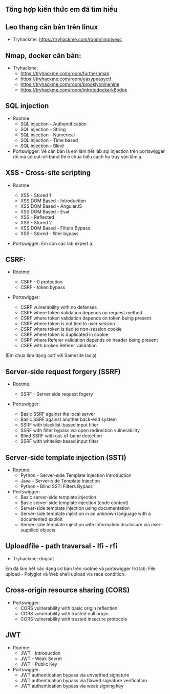 ## Tổng hợp kiến thức em đã tìm hiểu

## Leo thang căn bản trên linux
- Tryhackme: https://tryhackme.com/room/linprivesc

## Nmap, docker căn bản: 
- Tryhackme: 
     - https://tryhackme.com/room/furthernmap
     - https://tryhackme.com/room/easypeasyctf
     - https://tryhackme.com/room/brooklynninenine
     - https://tryhackme.com/room/introtodockerk8pdqk


## SQL injection

- Rootme: 
     - SQL injection - Authentification
     - SQL injection - String
     - SQL injection - Numerical
     - SQL injection - Time based
     - SQL injection - Blind
 - Portswigger: 
     Về căn bản là em làm hết lab sql injection trên portswigger rồi mà có out-of-band thì e chưa hiểu cách họ truy vấn lắm ạ.

     
## XSS - Cross-site scripting

- Rootme: 
     - XSS - Stored 1
     - XSS DOM Based - Introduction
     - XSS DOM Based - AngularJS
     - XSS DOM Based - Eval
     - XSS - Reflected
     - XSS - Stored 2
     - XSS DOM Based - Filters Bypass
     - XSS - Stored - filter bypass

- Portswigger: 
     Em còn các lab expert ạ.



## CSRF:
- Rootme: 
     - CSRF - 0 protection
     - CSRF - token bypass

- Portswigger:
     - CSRF vulnerability with no defenses
     - CSRF where token validation depends on request method
     - CSRF where token validation depends on token being present
     - CSRF where token is not tied to user session
     - CSRF where token is tied to non-session cookie
     - CSRF where token is duplicated in cookie
     - CSRF where Referer validation depends on header being present
     - CSRF with broken Referer validation
     
 (Em chưa làm dạng csrf với Samesite lax ạ)
     
## Server-side request forgery (SSRF)
    
- Rootme: 
     - SSRF - Server side request fogery

- Portswigger:
     - Basic SSRF against the local server
     - Basic SSRF against another back-end system
     - SSRF with blacklist-based input filter
     - SSRF with filter bypass via open redirection vulnerability
     - Blind SSRF with out-of-band detection
     - SSRF with whitelist-based input filter     

## Server-side template injection (SSTI)

- Rootme: 
     - Python - Server-side Template Injection Introduction
     - Java - Server-side Template Injection
     - Python - Blind SSTI Filters Bypass
- Portswigger: 
     - Basic server-side template injection
     - Basic server-side template injection (code context)
     - Server-side template injection using documentation
     - Server-side template injection in an unknown language with a documented exploit
     - Server-side template injection with information disclosure via user-supplied objects

## Uploadfile - path traversal - lfi - rfi

- Tryhackme: dogcat

Em đã làm hết các dạng cơ bản trên rootme và portswigger trừ lab: File upload - Polyglot và Web shell upload via race condition.



## Cross-origin resource sharing (CORS)

- Portswigger: 
     - CORS vulnerability with basic origin reflection
     - CORS vulnerability with trusted null origin
     - CORS vulnerability with trusted insecure protocols


## JWT

- Rootme: 
     - JWT - Introduction
     - JWT - Weak Secret
     - JWT - Public Key
- Portswigger: 
     - JWT authentication bypass via unverified signature
     - JWT authentication bypass via flawed signature verification
     - JWT authentication bypass via weak signing key
